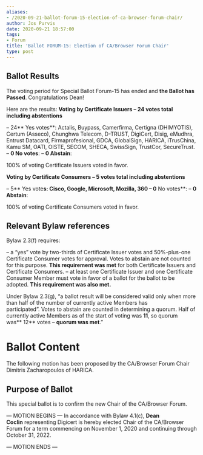 ```yaml
---
aliases:
- /2020-09-21-ballot-forum-15-election-of-ca-browser-forum-chair/
author: Jos Purvis
date: 2020-09-21 18:57:00
tags:
- Forum
title: 'Ballot FORUM-15: Election of CA/Browser Forum Chair'
type: post
---
```


## Ballot Results 

The voting period for Special Ballot Forum-15 has ended and **the Ballot has Passed**. Congratulations Dean!

Here are the results:
**Voting by Certificate Issuers – 24 votes total including abstentions**

– 24** Yes votes**: Actalis, Buypass, Camerfirma, Certigna (DHIMYOTIS), Certum (Asseco), Chunghwa Telecom, D-TRUST, DigiCert, Disig, eMudhra, Entrust Datacard, Firmaprofesional, GDCA, GlobalSign, HARICA, iTrusChina, Kamu SM, OATI, OISTE, SECOM, SHECA, SwissSign, TrustCor, SecureTrust.
– **0 No votes**:
– **0 Abstain**:

100% of voting Certificate Issuers voted in favor.

**Voting by Certificate Consumers – 5 votes total including abstentions**

– 5** Yes vote**s: Cisco, Google, Microsoft, Mozilla, 360
– 0** No votes**:
– **0 Abstain**:

100% of voting Certificate Consumers voted in favor.

## Relevant Bylaw references 

Bylaw 2.3(f) requires:

– a “yes” vote by two-thirds of Certificate Issuer votes and 50%-plus-one Certificate Consumer votes for approval. Votes to abstain are not counted for this purpose. **This requirement was met** for both Certificate Issuers and Certificate Consumers.
– at least one Certificate Issuer and one Certificate Consumer Member must vote in favor of a ballot for the ballot to be adopted. **This requirement was also met.**

Under Bylaw 2.3(g), “a ballot result will be considered valid only when more than half of the number of currently active Members has participated”. Votes to abstain are counted in determining a quorum. Half of currently active Members as of the start of voting was **11**, so quorum was** 12** votes – **quorum was met**.”

# Ballot Content 

The following motion has been proposed by the CA/Browser Forum Chair Dimitris Zacharopoulos of HARICA.

## Purpose of Ballot 

This special ballot is to confirm the new Chair of the CA/Browser Forum.

— MOTION BEGINS —
In accordance with Bylaw 4.1(c), **Dean Coclin** representing Digicert is hereby elected Chair of the CA/Browser Forum for a term commencing on November 1, 2020 and continuing through October 31, 2022.

— MOTION ENDS —